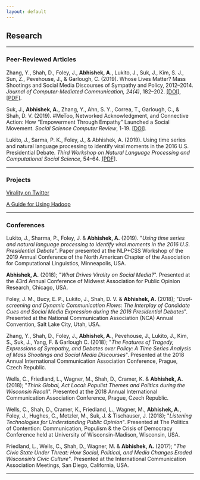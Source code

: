 ```yaml
---
layout: default
---
```


## Research

----------------------------------------------------------------------------------------

### Peer-Reviewed Articles

Zhang, Y., Shah, D., Foley, J., **Abhishek, A.**, Lukito, J., Suk, J., Kim, S. J., Sun, Z., Pevehouse, J., & Garlough, C. (2019). Whose Lives Matter? Mass Shootings and Social Media Discourses of Sympathy and Policy, 2012–2014. _Journal of Computer-Mediated Communication, 24(4)_, 182–202. [[DOI]](https://doi.org/10.1093/jcmc/zmz009), [[PDF]](https://drive.google.com/file/d/1N4HK6uPriSAhBYcm3MxJwgs6JIipldoi/view?usp=sharing).

Suk, J., **Abhishek, A.**, Zhang, Y., Ahn, S. Y., Correa, T., Garlough, C., & Shah, D. V. (2019). #MeToo, Networked Acknowledgment, and Connective Action: How “Empowerment Through Empathy” Launched a Social Movement. _Social Science Computer Review_, 1-19. [[DOI]](https://doi.org/10.1093/jcmc/zmz009).

Lukito, J., Sarma, P. K., Foley, J., & Abhishek, A. (2019). Using time series and natural language processing to identify viral moments in the 2016 U.S. Presidential Debate. _Third Workshop on Natural Language Processing and Computational Social Science_, 54–64. [[PDF]](https://drive.google.com/file/d/1B7qazOpFsZ38lNb8bcQg1Jzhm25rRWw-/view?usp=sharing).

----------------------------------------------------------------------------------------

### Projects

[Virality on Twitter](https://aman-abhishek.github.io/research/speed_evolution)

[A Guide for Using Hadoop](https://aman-abhishek.github.io/hadoop_guide.html)

----------------------------------------------------------------------------------------

### Conferences

Lukito, J., Sharma, P., Foley, J. & **Abhishek, A.** (2019). "_Using time series and natural language processing to identify viral moments in the 2016 U.S. Presidential Debate_". Paper presented at the NLP+CSS Workshop of the 2019 Annual Conference of the North American Chapter of the Association for Computational Linguistics, Minneapolis, USA.

**Abhishek, A.** (2018); "_What Drives Virality on Social Media?_". Presented at the 43rd Annual Conference of Midwest Association for Public Opinion Research, Chicago, USA.

Foley, J. M., Bucy, E. P., Lukito, J., Shah, D. V. & **Abhishek, A.** (2018); "_Dual-screening and Dynamic Communication Flows: The Interplay of Candidate Cues and Social Media Expression during the 2016 Presidential Debates_". Presented at the National Communication Association (NCA) Annual Convention, Salt Lake City, Utah, USA.

Zhang, Y., Shah, D., Foley, J., **Abhishek, A.**, Pevehouse, J., Lukito, J., Kim, S., Suk, J., Yang, F. & Garlough C. (2018); "_The Features of Tragedy, Expressions of Sympathy, and Debates over Policy: A Time Series Analysis of Mass Shootings and Social Media Discourses_". Presented at the 2018 Annual International Communication Association Conference, Prague, Czech Republic.

Wells, C., Friedland, L., Wagner, M., Shah, D., Cramer, K. & **Abhishek, A.** (2018); "*Think Global, Act Local: Populist Themes and Politics during the Wisconsin Recall*". Presented at the 2018 Annual International Communication Association Conference, Prague, Czech Republic.

Wells, C., Shah, D., Cramer, K., Friedland, L., Wagner, M., **Abhishek, A.**, Foley, J., Hughes, C., Metzler, M., Suk, J. & Tischauser, J. (2018); "*Listening Technologies for Understanding Public Opinion*". Presented at The Politics of Contention: Communication, Populism & the Crisis of Democracy Conference held at University of Wisconsin-Madison, Wisconsin, USA.

Friedland, L., Wells, C., Shah, D., Wagner, M. & **Abhishek, A.** (2017); "*The Civic State Under Threat: How Social, Political, and Media Changes Eroded Wisconsin’s Civic Culture*".  Presented at the International Communication Association Meetings, San Diego, California, USA.

----------------------------------------------------------------------------------------
